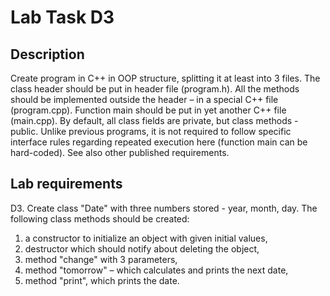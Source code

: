 # Lab Task D3

## Description

Create program in C++ in OOP structure, splitting it at least into 3 files. 
The class header should be put in header file (program.h).
All the methods should be implemented outside the header – in a special C++ file (program.cpp). 
Function main should be put in yet another C++ file (main.cpp). 
By default, all class fields are private, but class methods - public. 
Unlike previous programs, it is not required to follow specific interface rules regarding repeated execution here (function main can be hard-coded). 
See also other published requirements.

## Lab requirements 

D3. Create class "Date" with three numbers stored - year, month, day. 
The following class methods should be created: 
1. a constructor to initialize an object with given initial values, 
2. destructor which should notify about deleting the object, 
3. method "change" with 3 parameters, 
4. method "tomorrow" – which calculates and prints the next date, 
5. method "print", which prints the date.
